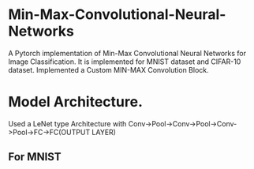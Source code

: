 # Min-Max-Convolutional-Neural-Networks

A Pytorch implementation of Min-Max Convolutional Neural Networks for Image Classification. It is implemented for MNIST dataset and CIFAR-10 dataset. Implemented a Custom MIN-MAX Convolution Block.

# Model Architecture.

Used a LeNet type Architecture with Conv->Pool->Conv->Pool->Conv->Pool->FC->FC(OUTPUT LAYER)

## For MNIST
